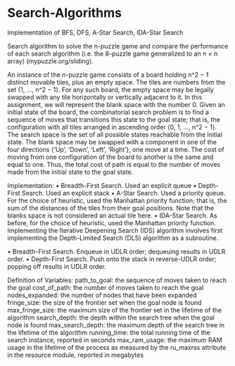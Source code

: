 # Search-Algorithms
Implementation of BFS, DFS, A-Star Search, IDA-Star Search

Search algorithm to solve the n-puzzle game and compare the performance of each search algorithm (i.e. the 8-puzzle game generalized to an n × n array) (mypuzzle.org/sliding).

An instance of the n-puzzle game consists of a board holding n^2 − 1 distinct movable tiles, plus an empty space. The tiles are numbers from the set {1, ..., n^2 − 1}. For any such board, the empty space may be legally swapped with any tile horizontally or vertically adjacent to it. In this assignment, we will represent the blank space with the number 0.
Given an initial state of the board, the combinatorial search problem is to find a sequence of moves that transitions this state to the goal state; that is, the configuration with all tiles arranged in ascending order ⟨0, 1, ..., n^2 − 1⟩. The search space is the set of all possible states reachable from the initial state.
The blank space may be swapped with a component in one of the four directions {‘Up’, ‘Down’, ‘Left’, ‘Right’}, one move at a time. The cost of moving from one configuration of the board to another is the same and equal to one. Thus, the total cost of path is equal to the number of moves made from the initial state to the goal state.


Implementation:
• Breadth-First Search. Used an explicit queue
• Depth-First Search. Used an explicit stack
• A-Star Search. Used a priority queue. For the choice of heuristic, used the Manhattan priority function; that is, the sum of the distances of the tiles from their goal positions. Note that the blanks space is not considered an actual tile here.
• IDA-Star Search. As before, for the choice of heuristic, used the Manhattan priority function. Implementing the Iterative Deepening Search (IDS) algorithm involves first implementing the Depth-Limited Search (DLS) algorithm as a subroutine.

• Breadth-First Search. Enqueue in UDLR order; dequeuing results in UDLR order.
• Depth-First Search. Push onto the stack in reverse-UDLR order; popping off results in UDLR order.


Definition of Variables:
path_to_goal: the sequence of moves taken to reach the goal
cost_of_path: the number of moves taken to reach the goal
nodes_expanded: the number of nodes that have been expanded
fringe_size: the size of the frontier set when the goal node is found
max_fringe_size: the maximum size of the frontier set in the lifetime of the algorithm search_depth: the depth within the search tree when the goal node is found max_search_depth: the maximum depth of the search tree in the lifetime of the algorithm running_time: the total running time of the search instance, reported in seconds max_ram_usage: the maximum RAM usage in the lifetime of the process as measured by the ru_maxrss attribute in the resource module, reported in megabytes
